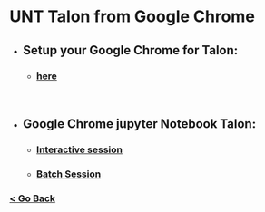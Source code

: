 # UNT Talon from Google Chrome


* ## Setup your Google Chrome for Talon:
    * ### [here](https://github.com/gmihaila/unt_hpc/blob/master/chrome_plugin/setup_google_chrome.md)

<br/>

* ## Google Chrome jupyter Notebook Talon: 
   * ### [Interactive session](https://github.com/gmihaila/unt_hpc/blob/master/jupyter_notebook/chrome_jupyter_notebook.md) 
   * ### [Batch Session]()


### [< Go Back](https://github.com/gmihaila/unt_hpc)
